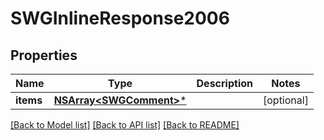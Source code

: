 # SWGInlineResponse2006

## Properties
Name | Type | Description | Notes
------------ | ------------- | ------------- | -------------
**items** | [**NSArray&lt;SWGComment&gt;***](SWGComment.md) |  | [optional] 

[[Back to Model list]](../README.md#documentation-for-models) [[Back to API list]](../README.md#documentation-for-api-endpoints) [[Back to README]](../README.md)


